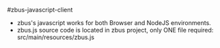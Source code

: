 #zbus-javascript-client

- zbus's javascript works for both Browser and NodeJS environments.
- zbus.js source code is located in zbus project, only ONE file required: src/main/resources/zbus.js